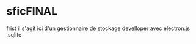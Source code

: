 # sficFINAL
frist 
il  s'agit ici d'un gestionnaire de stockage develloper avec electron.js ,sqlite

